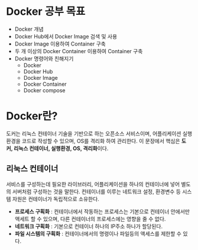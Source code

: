 # Docker 공부 목표
- Docker 개념
- Docker Hub에서 Docker Image 검색 및 사용
- Docker Image 이용하여 Container 구축
- 두 개 이상의 Docker Container 이용하여 Container 구축
- Docker 명령어와 친해지기
    - Docker
    - Docker Hub
    - Docker Image
    - Docker Container
    - Docker compose


# Docker란?
도커는 리눅스 컨테이너 기술을 기반으로 하는 오픈소스 서비스이며, 어플리케이션 실행환경을 코드로 작성할 수 있으며, OS를 격리화 하여 관리한다.
이 문장에서 핵심은 **도커, 리눅스 컨테이너, 실행환경, OS, 격리화**이다.

## 리눅스 컨테이너
서비스를 구성하는데 필요한 라이브러리, 어플리케이션을 하나의 컨테이너에 넣어 별도의 서버처럼 구성하는 것을 말한다. 컨테이너를 이루는 네트워크 설정, 환경변수 등 시스템 자원은 컨테이너가 독립적으로 소유한다.
- **프로세스 구획화** : 컨테이너에서 작동하는 프로세스는 기본으로 컨테이너 안에서만 액세트 할 수 있으며, 다른 컨테이너의 프로세스에는 영향을 줄 수 없다.
- **네트워크 구획화** : 기본으로 컨테이너 하나의 IP주소 하나가 할당된다.
- **파일 시스템의 구획화** : 컨테이너에서의 명령이나 파일등의 액세스를 제한할 수 있다.